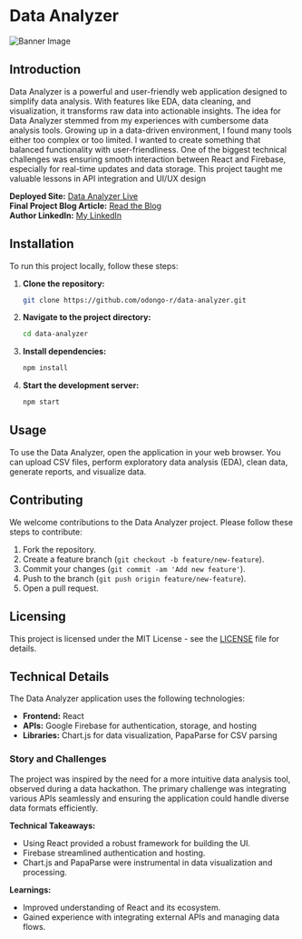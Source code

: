 # Data Analyzer

![Banner Image](path/to/banner/image.png)

## Introduction
Data Analyzer is a powerful and user-friendly web application designed to simplify data analysis. With features like EDA, data cleaning, and visualization, it transforms raw data into actionable insights. 
The idea for Data Analyzer stemmed from my experiences with cumbersome data analysis tools. Growing up in a data-driven environment, I found many tools either too complex or too limited. I wanted to create something that balanced functionality with user-friendliness. One of the biggest technical challenges was ensuring smooth interaction between React and Firebase, especially for real-time updates and data storage. This project taught me valuable lessons in API integration and UI/UX design

**Deployed Site:** [Data Analyzer Live](https://data-analyzer-429523.uc.r.appspot.com/)  
**Final Project Blog Article:** [Read the Blog](https://medium.com/@ronaldodongo76/building-the-data-analyzer-a-journey-in-data-visualization-and-analysis-58302c6abd20)  
**Author LinkedIn:** [My LinkedIn](https://www.linkedin.com/posts/rodongo_building-the-data-analyzer-a-journey-in-activity-7221987977894199299-7Mmt?utm_source=share&utm_medium=member_desktop)

## Installation
To run this project locally, follow these steps:

1. **Clone the repository:**
    ```bash
    git clone https://github.com/odongo-r/data-analyzer.git
    ```
2. **Navigate to the project directory:**
    ```bash
    cd data-analyzer
    ```
3. **Install dependencies:**
    ```bash
    npm install
    ```
4. **Start the development server:**
    ```bash
    npm start
    ```

## Usage
To use the Data Analyzer, open the application in your web browser. You can upload CSV files, perform exploratory data analysis (EDA), clean data, generate reports, and visualize data.

## Contributing
We welcome contributions to the Data Analyzer project. Please follow these steps to contribute:

1. Fork the repository.
2. Create a feature branch (`git checkout -b feature/new-feature`).
3. Commit your changes (`git commit -am 'Add new feature'`).
4. Push to the branch (`git push origin feature/new-feature`).
5. Open a pull request.


## Licensing
This project is licensed under the MIT License - see the [LICENSE](LICENSE) file for details.


## Technical Details
The Data Analyzer application uses the following technologies:
- **Frontend:** React
- **APIs:** Google Firebase for authentication, storage, and hosting
- **Libraries:** Chart.js for data visualization, PapaParse for CSV parsing

### Story and Challenges
The project was inspired by the need for a more intuitive data analysis tool, observed during a data hackathon. The primary challenge was integrating various APIs seamlessly and ensuring the application could handle diverse data formats efficiently.

**Technical Takeaways:**
- Using React provided a robust framework for building the UI.
- Firebase streamlined authentication and hosting.
- Chart.js and PapaParse were instrumental in data visualization and processing.

**Learnings:**
- Improved understanding of React and its ecosystem.
- Gained experience with integrating external APIs and managing data flows.


